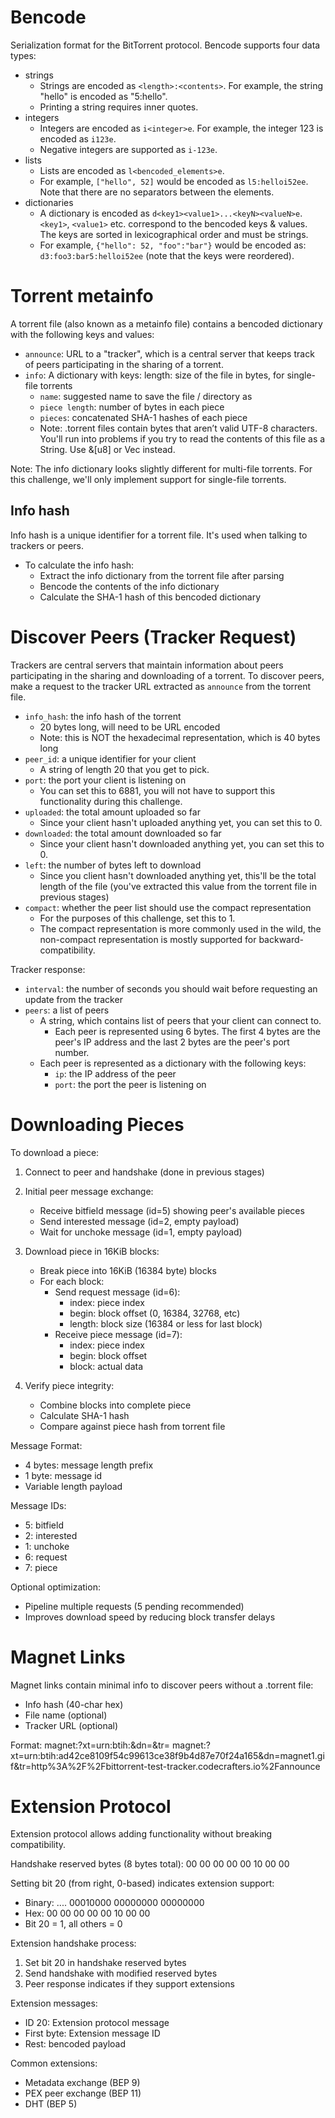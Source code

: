 # Bencode

Serialization format for the BitTorrent protocol. Bencode supports four data types:

- strings
  - Strings are encoded as `<length>:<contents>`. For example, the string "hello" is encoded as "5:hello".
  - Printing a string requires inner quotes.
- integers
  - Integers are encoded as `i<integer>e`. For example, the integer 123 is encoded as `i123e`.
  - Negative integers are supported as `i-123e`.
- lists
  - Lists are encoded as `l<bencoded_elements>e`.
  - For example, `["hello", 52]` would be encoded as `l5:helloi52ee`. Note that there are no separators between the elements.
- dictionaries
  - A dictionary is encoded as `d<key1><value1>...<keyN><valueN>e`. `<key1>`, `<value1>` etc. correspond to the bencoded keys & values. The keys are sorted in lexicographical order and must be strings.
  - For example, `{"hello": 52, "foo":"bar"}` would be encoded as: `d3:foo3:bar5:helloi52ee` (note that the keys were reordered).

# Torrent metainfo

A torrent file (also known as a metainfo file) contains a bencoded dictionary with the following keys and values:

- `announce`: URL to a "tracker", which is a central server that keeps track of peers participating in the sharing of a torrent.
- `info`:
  A dictionary with keys:
  length: size of the file in bytes, for single-file torrents
  - `name`: suggested name to save the file / directory as
  - `piece length`: number of bytes in each piece
  - `pieces`: concatenated SHA-1 hashes of each piece
  - Note: .torrent files contain bytes that aren’t valid UTF-8 characters. You'll run into problems if you try to read the contents of this file as a String. Use &[u8] or Vec<u8> instead.

Note: The info dictionary looks slightly different for multi-file torrents. For this challenge, we'll only implement support for single-file torrents.

## Info hash

Info hash is a unique identifier for a torrent file. It's used when talking to trackers or peers.

- To calculate the info hash:
  - Extract the info dictionary from the torrent file after parsing
  - Bencode the contents of the info dictionary
  - Calculate the SHA-1 hash of this bencoded dictionary

# Discover Peers (Tracker Request)

Trackers are central servers that maintain information about peers participating in the sharing and downloading of a torrent. To discover peers, make a request to the tracker URL extracted as `announce` from the torrent file.

- `info_hash`: the info hash of the torrent
  - 20 bytes long, will need to be URL encoded
  - Note: this is NOT the hexadecimal representation, which is 40 bytes long
- `peer_id`: a unique identifier for your client
  - A string of length 20 that you get to pick.
- `port`: the port your client is listening on
  - You can set this to 6881, you will not have to support this functionality during this challenge.
- `uploaded`: the total amount uploaded so far
  - Since your client hasn't uploaded anything yet, you can set this to 0.
- `downloaded`: the total amount downloaded so far
  - Since your client hasn't downloaded anything yet, you can set this to 0.
- `left`: the number of bytes left to download
  - Since you client hasn't downloaded anything yet, this'll be the total length of the file (you've extracted this value from the torrent file in previous stages)
- `compact`: whether the peer list should use the compact representation
  - For the purposes of this challenge, set this to 1.
  - The compact representation is more commonly used in the wild, the non-compact representation is mostly supported for backward-compatibility.

Tracker response:

- `interval`: the number of seconds you should wait before requesting an update from the tracker
- `peers`: a list of peers
  - A string, which contains list of peers that your client can connect to.
    - Each peer is represented using 6 bytes. The first 4 bytes are the peer's IP address and the last 2 bytes are the peer's port number.
  - Each peer is represented as a dictionary with the following keys:
    - `ip`: the IP address of the peer
    - `port`: the port the peer is listening on

# Downloading Pieces

To download a piece:

1. Connect to peer and handshake (done in previous stages)

2. Initial peer message exchange:

   - Receive bitfield message (id=5) showing peer's available pieces
   - Send interested message (id=2, empty payload)
   - Wait for unchoke message (id=1, empty payload)

3. Download piece in 16KiB blocks:

   - Break piece into 16KiB (16384 byte) blocks
   - For each block:
     - Send request message (id=6):
       - index: piece index
       - begin: block offset (0, 16384, 32768, etc)
       - length: block size (16384 or less for last block)
     - Receive piece message (id=7):
       - index: piece index
       - begin: block offset
       - block: actual data

4. Verify piece integrity:
   - Combine blocks into complete piece
   - Calculate SHA-1 hash
   - Compare against piece hash from torrent file

Message Format:

- 4 bytes: message length prefix
- 1 byte: message id
- Variable length payload

Message IDs:

- 5: bitfield
- 2: interested
- 1: unchoke
- 6: request
- 7: piece

Optional optimization:

- Pipeline multiple requests (5 pending recommended)
- Improves download speed by reducing block transfer delays

# Magnet Links

Magnet links contain minimal info to discover peers without a .torrent file:

- Info hash (40-char hex)
- File name (optional)
- Tracker URL (optional)

Format:
magnet:?xt=urn:btih:<info-hash>&dn=<name>&tr=<tracker-url>
magnet:?xt=urn:btih:ad42ce8109f54c99613ce38f9b4d87e70f24a165&dn=magnet1.gif&tr=http%3A%2F%2Fbittorrent-test-tracker.codecrafters.io%2Fannounce

# Extension Protocol

Extension protocol allows adding functionality without breaking compatibility.

Handshake reserved bytes (8 bytes total):
00 00 00 00 00 10 00 00

Setting bit 20 (from right, 0-based) indicates extension support:

- Binary: .... 00010000 00000000 00000000
- Hex: 00 00 00 00 00 10 00 00
- Bit 20 = 1, all others = 0

Extension handshake process:

1. Set bit 20 in handshake reserved bytes
2. Send handshake with modified reserved bytes
3. Peer response indicates if they support extensions

Extension messages:

- ID 20: Extension protocol message
- First byte: Extension message ID
- Rest: bencoded payload

Common extensions:

- Metadata exchange (BEP 9)
- PEX peer exchange (BEP 11)
- DHT (BEP 5)

